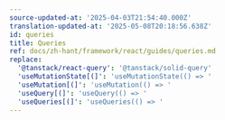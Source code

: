 ```yaml
---
source-updated-at: '2025-04-03T21:54:40.000Z'
translation-updated-at: '2025-05-08T20:18:56.638Z'
id: queries
title: Queries
ref: docs/zh-hant/framework/react/guides/queries.md
replace:
  '@tanstack/react-query': '@tanstack/solid-query'
  'useMutationState[(]': 'useMutationState(() => '
  'useMutation[(]': 'useMutation(() => '
  'useQuery[(]': 'useQuery(() => '
  'useQueries[(]': 'useQueries(() => '
---
```

